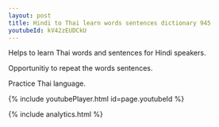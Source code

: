 ```yaml
---
layout: post
title: Hindi to Thai learn words sentences dictionary 945 
youtubeId: kV42zEUDCkU
---
```

 
 
Helps to learn Thai words and sentences for Hindi speakers.

Opportunitiy to repeat the words sentences. 

Practice Thai language. 
 
{% include youtubePlayer.html id=page.youtubeId %}
 
 
{% include analytics.html %}